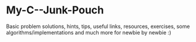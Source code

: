 # My-C--Junk-Pouch
Basic problem solutions, hints, tips, useful links, resources, exercises, some algorithms/implementations and much more for newbie by newbie :) 
